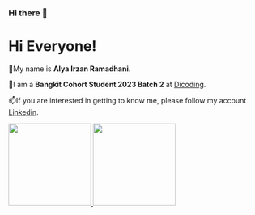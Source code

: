 ### Hi there 👋

<!--
**alyairzanr/alyairzanr** is a ✨ _special_ ✨ repository because its `README.md` (this file) appears on your GitHub profile.

Here are some ideas to get you started:

- 🔭 I’m currently working on ...
- 🌱 I’m currently learning ...
- 👯 I’m looking to collaborate on ...
- 🤔 I’m looking for help with ...
- 💬 Ask me about ...
- 📫 How to reach me: ...
- 😄 Pronouns: ...
- ⚡ Fun fact: ...
-->


# Hi Everyone! 

🌱My name is **Alya Irzan Ramadhani**.

🔭I am a **Bangkit Cohort Student 2023 Batch 2** at [Dicoding](https://www.dicoding.com/).

📫If you are interested in getting to know me, please follow my account [Linkedin](https://www.linkedin.com/in/alya-irzan-ramadhani/).

<p align="left">
<a href="https://github.com/alyairzanr">
  <img height="163em" src="https://github-readme-stats-eight-theta.vercel.app/api?username=alyairzanr&show_icons=true&theme=algolia&include_all_commits=true&count_private=true"/>
  <img height="163em" src="https://github-readme-stats-eight-theta.vercel.app/api/top-langs/?username=alyairzanr&layout=compact&langs_count=8&theme=algolia"/>
</a>
</p>

